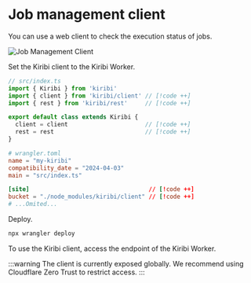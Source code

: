 # Job management client

[//]: # (ジョブの実行状況を確認するためのWebクライアントを利用できます)
You can use a web client to check the execution status of jobs.

![Job Management Client](/client.png)

[//]: # (KiribiのクライアントをKiribiのWorkerに設定します)
Set the Kiribi client to the Kiribi Worker.

```typescript
// src/index.ts
import { Kiribi } from 'kiribi'
import { client } from 'kiribi/client' // [!code ++]
import { rest } from 'kiribi/rest'     // [!code ++]

export default class extends Kiribi {
  client = client                      // [!code ++]
  rest = rest                          // [!code ++]
}
```

```toml
# wrangler.toml
name = "my-kiribi"
compatibility_date = "2024-04-03"
main = "src/index.ts"

[site]                                  // [!code ++]
bucket = "./node_modules/kiribi/client" // [!code ++]
# ...Omited...
```

[//]: # (デプロイします)
Deploy.

```bash
npx wrangler deploy
```

[//]: # (Kiribiのクライアントを利用するためには、KiribiのWorkerのエンドポイントにアクセスします)
To use the Kiribi client, access the endpoint of the Kiribi Worker.

:::warning
The client is currently exposed globally. We recommend using Cloudflare Zero Trust to restrict access.
:::

